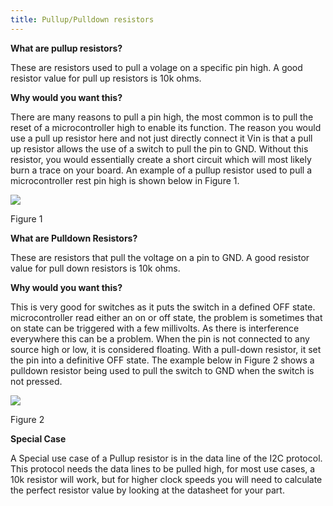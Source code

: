 ```yaml
---
title: Pullup/Pulldown resistors
---
```


**What are pullup resistors?**

These are resistors used to pull a volage on a specific pin high. A good resistor value for pull up resistors is 10k ohms.

**Why would you want this?**

There are many reasons to pull a pin high, the most common is to pull the reset of a microcontroller high to enable its function. The reason you would use a pull up resistor here and not just directly connect it Vin is that a pull up resistor allows the use of a switch to pull the pin to GND. Without this resistor, you would essentially create a short circuit which will most likely burn a trace on your board. An example of a pullup resistor used to pull a microcontroller rest pin high is shown below in Figure 1.

![][1]

Figure 1

**What are Pulldown Resistors?**

These are resistors that pull the voltage on a pin to GND. A good resistor value for pull down resistors is 10k ohms.

**Why would you want this?**

This is very good for switches as it puts the switch in a defined OFF state. microcontroller read either an on or off state, the problem is sometimes that on state can be triggered with a few millivolts. As there is interference everywhere this can be a problem. When the pin is not connected to any source high or low, it is considered floating. With a pull-down resistor, it set the pin into a definitive OFF state. The example below in Figure 2 shows a pulldown resistor being used to pull the switch to GND when the switch is not pressed.

![][2]

Figure 2

**Special Case**

A Special use case of a Pullup resistor is in the data line of the I2C protocol. This protocol needs the data lines to be pulled high, for most use cases, a 10k resistor will work, but for higher clock speeds you will need to calculate the perfect resistor value by looking at the datasheet for your part.

  [1]: image1.png 
  [2]: image2.png 
